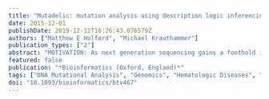 ```yaml
---
title: "Mutadelic: mutation analysis using description logic inferencing capabilities."
date: 2015-12-01
publishDate: 2019-12-12T16:26:43.076579Z
authors: ["Matthew E Holford", "Michael Krauthammer"]
publication_types: ["2"]
abstract: "MOTIVATION: As next generation sequencing gains a foothold in clinical genetics,  there is a need for annotation tools to characterize increasing amounts of patient variant data for identifying clinically relevant mutations. While existing informatics tools provide efficient bulk variant annotations, they often generate excess information that may limit their scalability. RESULTS: We propose an alternative solution based on description logic inferencing to generate workflows that produce only those annotations that will contribute to the interpretation of each variant. Workflows are dynamically generated using a novel abductive reasoning framework called a basic framework for abductive workflow generation (AbFab). Criteria for identifying disease-causing variants in Mendelian blood disorders were identified and implemented as AbFab services. A web application was built allowing users to run workflows generated from the criteria to analyze genomic variants. Significant variants are flagged and explanations provided for why they match or fail to match the criteria. AVAILABILITY AND IMPLEMENTATION: The Mutadelic web application is available for use at http://krauthammerlab.med.yale.edu/mutadelic. CONTACT: michael.krauthammer@yale.edu. SUPPLEMENTARY INFORMATION: Supplementary data are available at Bioinformatics online."
featured: false
publication: "*Bioinformatics (Oxford, England)*"
tags: ["DNA Mutational Analysis", "Genomics", "Hematologic Diseases", "High-Throughput Nucleotide Sequencing", "Humans", "Molecular Sequence Annotation", "Mutation", "Software", "Workflow", "genetics", "methods"]
doi: "10.1093/bioinformatics/btv467"
---
```


